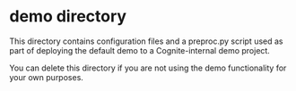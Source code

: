# demo directory

This directory contains configuration files and a preproc.py script used
as part of deploying the default demo to a Cognite-internal demo project.

You can delete this directory if you are not using the demo functionality for your own purposes.
